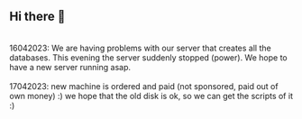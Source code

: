 ## Hi there 👋
<br>
16042023: We are having problems with our server that creates all the databases. This evening the server suddenly stopped (power). We hope to have a new server running asap.
<br><br>
17042023: new machine is ordered and paid (not sponsored, paid out of own money) :) we hope that the old disk is ok, so we can get the scripts of it :)
<br><br>
<!--

**Here are some ideas to get you started:**

🙋‍♀️ A short introduction - what is your organization all about?
🌈 Contribution guidelines - how can the community get involved?
👩‍💻 Useful resources - where can the community find your docs? Is there anything else the community should know?
🍿 Fun facts - what does your team eat for breakfast?
🧙 Remember, you can do mighty things with the power of [Markdown](https://docs.github.com/github/writing-on-github/getting-started-with-writing-and-formatting-on-github/basic-writing-and-formatting-syntax)
-->
